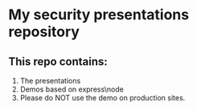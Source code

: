 # My security presentations repository
## This repo contains:
1. The presentations
2. Demos based on express\node 
3. Please do NOT use the demo on production sites.
